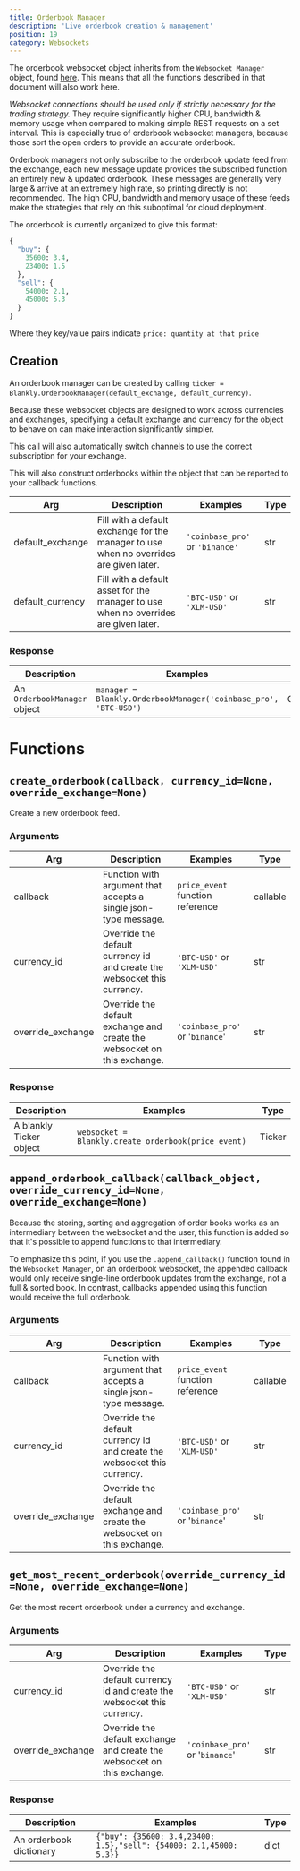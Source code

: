 ```yaml
---
title: Orderbook Manager
description: 'Live orderbook creation & management'
position: 19
category: Websockets
---
```


The orderbook websocket object inherits from the `Websocket Manager` object, found [here](/websockets/websocket_manager). This means that all the functions described in that document will also work here.

*Websocket connections should be used only if strictly necessary for the trading strategy.* They require significantly higher CPU, bandwidth & memory usage when compared to making simple REST requests on a set interval. This is especially true of orderbook websocket managers, because those sort the open orders to provide an accurate orderbook.

Orderbook managers not only subscribe to the orderbook update feed from the exchange, each new message update provides the subscribed function an entirely new & updated orderbook. These messages are generally very large & arrive at an extremely high rate, so printing directly is not recommended. The high CPU, bandwidth and memory usage of these feeds make the strategies that rely on this suboptimal for cloud deployment.

The orderbook is currently organized to give this format:

```python
{
  "buy": {
    35600: 3.4,
    23400: 1.5
  },
  "sell": {
    54000: 2.1,
    45000: 5.3
  }
}
```

Where they key/value pairs indicate `price: quantity at that price`

## Creation

An orderbook manager can be created by calling `ticker = Blankly.OrderbookManager(default_exchange, default_currency)`.

Because these websocket objects are designed to work across currencies and exchanges, specifying a default exchange and currency for the object to behave on can make interaction significantly simpler.

This call will also automatically switch channels to use the correct subscription for your exchange.

This will also construct orderbooks within the object that can be reported to your callback functions.

| Arg              | Description                                                  | Examples                        | Type |
| ---------------- | ------------------------------------------------------------ | ------------------------------- | ---- |
| default_exchange | Fill with a default exchange for the manager to use when no overrides are given later. | `'coinbase_pro'` or `'binance'` | str  |
| default_currency | Fill with a default asset for the manager to use when no overrides are given later. | `'BTC-USD'` or `'XLM-USD'`      | str  |

### Response

| Description                  | Examples                                                     | Type             |
| ---------------------------- | ------------------------------------------------------------ | ---------------- |
| An `OrderbookManager` object | `manager = Blankly.OrderbookManager('coinbase_pro', 'BTC-USD')` | OrderbookManager |

# Functions

## `create_orderbook(callback, currency_id=None, override_exchange=None)`

Create a new orderbook feed.

### Arguments

| Arg               | Description                                                  | Examples                         | Type     |
| ----------------- | ------------------------------------------------------------ | -------------------------------- | -------- |
| callback          | Function with argument that accepts a single json-type message. | `price_event` function reference | callable |
| currency_id       | Override the default currency id and create the websocket this currency. | `'BTC-USD'` or `'XLM-USD'`       | str      |
| override_exchange | Override the default exchange and create the websocket on this exchange. | `'coinbase_pro'` or '`binance`'  | str      |

### Response

| Description             | Examples                                            | Type   |
| ----------------------- | --------------------------------------------------- | ------ |
| A blankly Ticker object | `websocket = Blankly.create_orderbook(price_event)` | Ticker |

## `append_orderbook_callback(callback_object, override_currency_id=None, override_exchange=None)`

Because the storing, sorting and aggregation of order books works as an intermediary between the websocket and the user, this function is added so that it's possible to append functions to that intermediary.

To emphasize this point, if you use the `.append_callback()` function found in the `Websocket Manager`, on an orderbook websocket, the appended callback would only receive single-line orderbook updates from the exchange, not a full & sorted book. In contrast, callbacks appended using this function would receive the full orderbook.

### Arguments

| Arg               | Description                                                  | Examples                         | Type     |
| ----------------- | ------------------------------------------------------------ | -------------------------------- | -------- |
| callback          | Function with argument that accepts a single json-type message. | `price_event` function reference | callable |
| currency_id       | Override the default currency id and create the websocket this currency. | `'BTC-USD'` or `'XLM-USD'`       | str      |
| override_exchange | Override the default exchange and create the websocket on this exchange. | `'coinbase_pro'` or '`binance`'  | str      |

## `get_most_recent_orderbook(override_currency_id=None, override_exchange=None)`

Get the most recent orderbook under a currency and exchange.

### Arguments

| Arg               | Description                                                  | Examples                        | Type |
| ----------------- | ------------------------------------------------------------ | ------------------------------- | ---- |
| currency_id       | Override the default currency id and create the websocket this currency. | `'BTC-USD'` or `'XLM-USD'`      | str  |
| override_exchange | Override the default exchange and create the websocket on this exchange. | `'coinbase_pro'` or '`binance`' | str  |

### Response

| Description             | Examples                                                     | Type |
| ----------------------- | ------------------------------------------------------------ | ---- |
| An orderbook dictionary | `{"buy": {35600: 3.4,23400: 1.5},"sell": {54000: 2.1,45000: 5.3}}` | dict |

